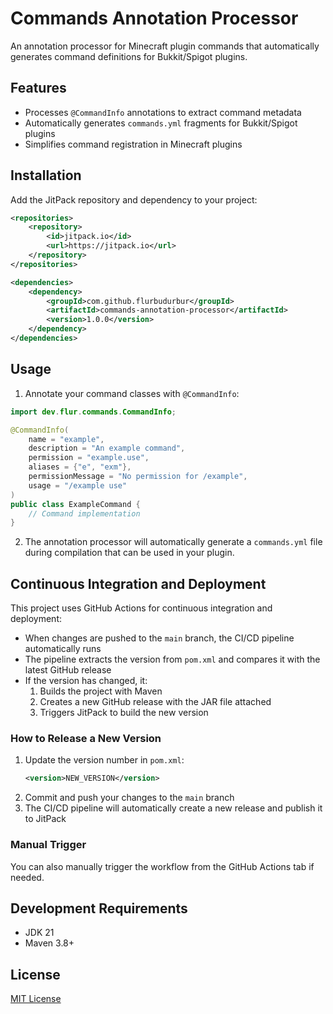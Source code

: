 # Commands Annotation Processor

An annotation processor for Minecraft plugin commands that automatically generates command definitions for Bukkit/Spigot plugins.

## Features

- Processes `@CommandInfo` annotations to extract command metadata
- Automatically generates `commands.yml` fragments for Bukkit/Spigot plugins
- Simplifies command registration in Minecraft plugins

## Installation

Add the JitPack repository and dependency to your project:

```xml
<repositories>
    <repository>
        <id>jitpack.io</id>
        <url>https://jitpack.io</url>
    </repository>
</repositories>

<dependencies>
    <dependency>
        <groupId>com.github.flurbudurbur</groupId>
        <artifactId>commands-annotation-processor</artifactId>
        <version>1.0.0</version>
    </dependency>
</dependencies>
```

## Usage

1. Annotate your command classes with `@CommandInfo`:

```java
import dev.flur.commands.CommandInfo;

@CommandInfo(
    name = "example",
    description = "An example command",
    permission = "example.use",
    aliases = {"e", "exm"},
    permissionMessage = "No permission for /example",
    usage = "/example use"
)
public class ExampleCommand {
    // Command implementation
}
```

2. The annotation processor will automatically generate a `commands.yml` file during compilation that can be used in your plugin.

## Continuous Integration and Deployment

This project uses GitHub Actions for continuous integration and deployment:

- When changes are pushed to the `main` branch, the CI/CD pipeline automatically runs
- The pipeline extracts the version from `pom.xml` and compares it with the latest GitHub release
- If the version has changed, it:
  1. Builds the project with Maven
  2. Creates a new GitHub release with the JAR file attached
  3. Triggers JitPack to build the new version

### How to Release a New Version

1. Update the version number in `pom.xml`:
   ```xml
   <version>NEW_VERSION</version>
   ```
2. Commit and push your changes to the `main` branch
3. The CI/CD pipeline will automatically create a new release and publish it to JitPack

### Manual Trigger

You can also manually trigger the workflow from the GitHub Actions tab if needed.

## Development Requirements

- JDK 21
- Maven 3.8+

## License

[MIT License](LICENSE)
